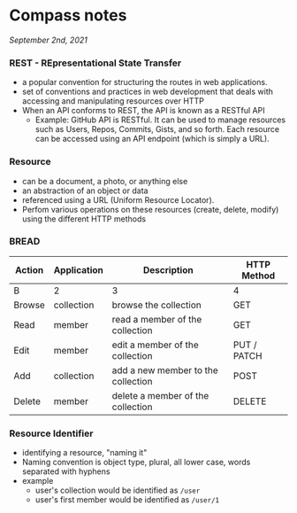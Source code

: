 # Compass notes
*September 2nd, 2021*
### REST - REpresentational State Transfer
  * a popular convention for structuring the routes in web applications.
  * set of conventions and practices in web development that deals with accessing and manipulating resources over HTTP
  * When an API conforms to REST, the API is known as a RESTful API
    * Example: GitHub API is RESTful. It can be used to manage resources such as Users, Repos, Commits, Gists, and so forth. Each resource can be accessed using an API endpoint (which is simply a URL).

### Resource
  * can be a document, a photo, or anything else
  * an abstraction of an object or data
  * referenced using a URL (Uniform Resource Locator).
  * Perfom various operations on these resources (create, delete, modify) using the different HTTP methods

### BREAD
  | Action | Application | Description | HTTP Method |
  |--------|-------------|-------------|-------------|
  | B | 2 | 3 | 4 |
  | Browse |collection |	browse the collection |	GET|
  | Read |	member |	read a member of the collection |	GET|
  | Edit | 	member |	edit a member of the collection |	PUT / PATCH|
  | Add |	collection |	add a new member to the collection |	POST|
  | Delete |	member |	delete a member of the collection |	DELETE|

### Resource Identifier

  * identifying a resource, "naming it" 
  * Naming convention is object type, plural, all lower case, words separated with hyphens
  * example
    * user's collection would be identified as `/user`
    * user's first member would be identified as `/user/1`
